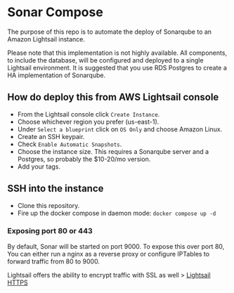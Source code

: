 # Sonar Compose

The purpose of this repo is to automate the deploy of Sonarqube to an Amazon Lightsail instance. 

Please note that this implementation is not highly available. All components, to include the database, will be configured and deployed to a single Lightsail environment. It is suggested that you use RDS Postgres to create a HA implementation of Sonarqube.

## How do deploy this from AWS Lightsail console

* From the Lightsail console click `Create Instance`.
* Choose whichever region you prefer (us-east-1).
* Under `Select a blueprint` click on `OS Only` and choose Amazon Linux.
* Create an SSH keypair.
* Check `Enable Automatic Snapshots`.
* Choose the instance size. This requires a Sonarqube server and a Postgres, so probably the $10-20/mo version.
* Add your tags.

## SSH into the instance

* Clone this repository.
* Fire up the docker compose in daemon mode:  `docker compose up -d`

### Exposing port 80 or 443

By default, Sonar will be started on port 9000. To expose this over port 80, You can either run a nginx as a reverse proxy or configure IPTables to forward traffic from 80 to 9000. 

Lightsail offers the ability to encrypt traffic with SSL as well > [Lightsail HTTPS](https://lightsail.aws.amazon.com/ls/docs/en_us/articles/understanding-tls-ssl-certificates-in-lightsail-https)
